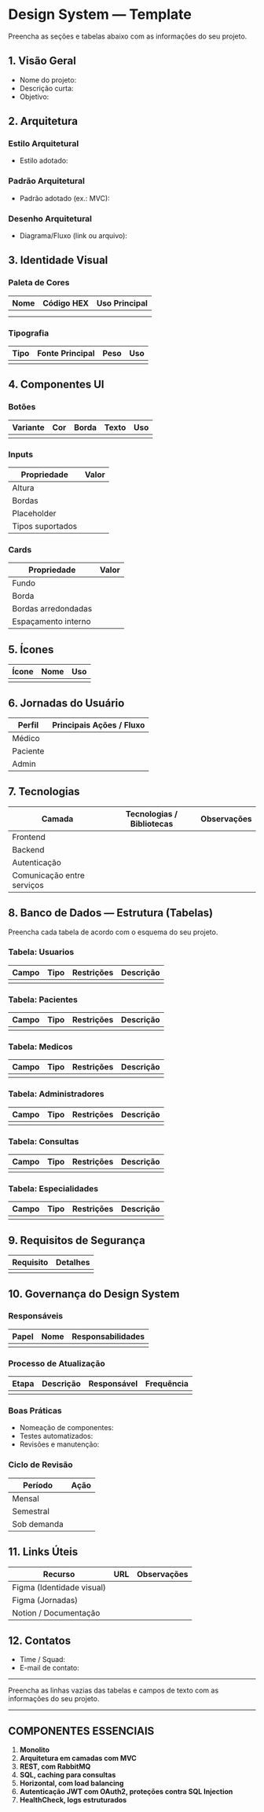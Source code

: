 
# Design System — Template

Preencha as seções e tabelas abaixo com as informações do seu projeto.

## 1. Visão Geral

- Nome do projeto:
- Descrição curta:
- Objetivo:

## 2. Arquitetura

### Estilo Arquitetural

- Estilo adotado:

### Padrão Arquitetural

- Padrão adotado (ex.: MVC):

### Desenho Arquitetural

- Diagrama/Fluxo (link ou arquivo):

## 3. Identidade Visual

### Paleta de Cores

| Nome | Código HEX | Uso Principal |
|---|---:|---|
|  |  |  |
|  |  |  |

### Tipografia

| Tipo | Fonte Principal | Peso | Uso |
|---|---|---:|---|
|  |  |  |  |

## 4. Componentes UI

### Botões

| Variante | Cor | Borda | Texto | Uso |
|---|---:|---:|---|---|
|  |  |  |  |  |

### Inputs

| Propriedade | Valor |
|---|---|
| Altura |  |
| Bordas |  |
| Placeholder |  |
| Tipos suportados |  |

### Cards

| Propriedade | Valor |
|---|---|
| Fundo |  |
| Borda |  |
| Bordas arredondadas |  |
| Espaçamento interno |  |

## 5. Ícones

| Ícone | Nome | Uso |
|---|---|---|
|  |  |  |

## 6. Jornadas do Usuário

| Perfil | Principais Ações / Fluxo |
|---|---|
| Médico |  |
| Paciente |  |
| Admin |  |

## 7. Tecnologias

| Camada | Tecnologias / Bibliotecas | Observações |
|---|---|---|
| Frontend |  |  |
| Backend |  |  |
| Autenticação |  |  |
| Comunicação entre serviços |  |  |

## 8. Banco de Dados — Estrutura (Tabelas)

Preencha cada tabela de acordo com o esquema do seu projeto.

### Tabela: Usuarios

| Campo | Tipo | Restrições | Descrição |
|---|---|---|---|
|  |  |  |  |

### Tabela: Pacientes

| Campo | Tipo | Restrições | Descrição |
|---|---|---|---|
|  |  |  |  |

### Tabela: Medicos

| Campo | Tipo | Restrições | Descrição |
|---|---|---|---|
|  |  |  |  |

### Tabela: Administradores

| Campo | Tipo | Restrições | Descrição |
|---|---|---|---|
|  |  |  |  |

### Tabela: Consultas

| Campo | Tipo | Restrições | Descrição |
|---|---|---|---|
|  |  |  |  |

### Tabela: Especialidades

| Campo | Tipo | Restrições | Descrição |
|---|---|---|---|
|  |  |  |  |

## 9. Requisitos de Segurança

| Requisito | Detalhes |
|---|---|
|  |  |

## 10. Governança do Design System

### Responsáveis

| Papel | Nome | Responsabilidades |
|---|---|---|
|  |  |  |

### Processo de Atualização

| Etapa | Descrição | Responsável | Frequência |
|---|---|---:|---|
|  |  |  |  |

### Boas Práticas

- Nomeação de componentes:
- Testes automatizados:
- Revisões e manutenção:

### Ciclo de Revisão

| Período | Ação |
|---|---|
| Mensal |  |
| Semestral |  |
| Sob demanda |  |

## 11. Links Úteis

| Recurso | URL | Observações |
|---|---|---|
| Figma (Identidade visual) |  |  |
| Figma (Jornadas) |  |  |
| Notion / Documentação |  |  |

## 12. Contatos

- Time / Squad:
- E-mail de contato:

---

Preencha as linhas vazias das tabelas e campos de texto com as informações do seu projeto.

---

## COMPONENTES ESSENCIAIS

1. **Monolito**  
2. **Arquitetura em camadas com MVC**  
3. **REST, com RabbitMQ**  
4. **SQL, caching para consultas**  
5. **Horizontal, com load balancing**  
6. **Autenticação JWT com OAuth2, proteções contra SQL Injection**  
7. **HealthCheck, logs estruturados**

